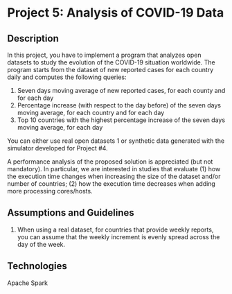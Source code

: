 # Project 5: Analysis of COVID-19 Data

## Description
In this project, you have to implement a program that analyzes open datasets to study the evolution of the
COVID-19 situation worldwide. The program starts from the dataset of new reported cases for each country
daily and computes the following queries:

1. Seven days moving average of new reported cases, for each county and for each day
2. Percentage increase (with respect to the day before) of the seven days moving average, for each country
and for each day
3. Top 10 countries with the highest percentage increase of the seven days moving average, for each day

You can either use real open datasets 1 or synthetic data generated with the simulator developed for Project #4.

A performance analysis of the proposed solution is appreciated (but not mandatory). In particular, we are
interested in studies that evaluate (1) how the execution time changes when increasing the size of the dataset
and/or number of countries; (2) how the execution time decreases when adding more processing cores/hosts.

## Assumptions and Guidelines
1. When using a real dataset, for countries that provide weekly reports, you can assume that the weekly
increment is evenly spread across the day of the week.

## Technologies
Apache Spark
